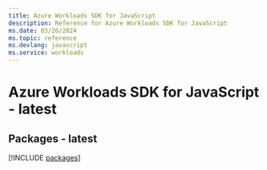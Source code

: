 ```yaml
---
title: Azure Workloads SDK for JavaScript
description: Reference for Azure Workloads SDK for JavaScript
ms.date: 03/26/2024
ms.topic: reference
ms.devlang: javascript
ms.service: workloads
---
```

# Azure Workloads SDK for JavaScript - latest
## Packages - latest
[!INCLUDE [packages](workloads-index.md)]